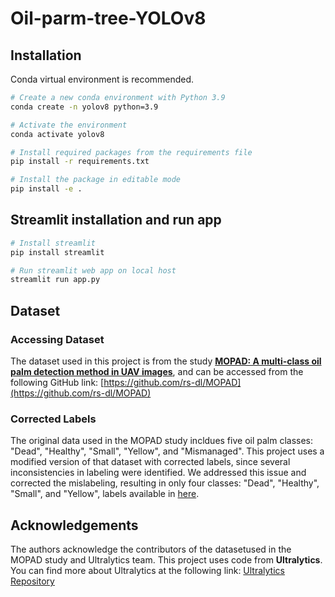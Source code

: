 # Oil-parm-tree-YOLOv8

## Installation

Conda virtual environment is recommended.

```bash
# Create a new conda environment with Python 3.9
conda create -n yolov8 python=3.9

# Activate the environment
conda activate yolov8

# Install required packages from the requirements file
pip install -r requirements.txt

# Install the package in editable mode
pip install -e .

```

## Streamlit installation and run app

```bash
# Install streamlit
pip install streamlit

# Run streamlit web app on local host
streamlit run app.py
```

## Dataset

### Accessing Dataset  
The dataset used in this project is from the study [**MOPAD: A multi-class oil palm detection method in UAV images**](https://doi.org/10.1016/j.isprsjprs.2021.01.008), and can be accessed from the following GitHub link: [https://github.com/rs-dl/MOPAD](https://github.com/rs-dl/MOPAD)

### Corrected Labels
The original data used in the MOPAD study incldues five oil palm classes: "Dead", "Healthy", "Small", "Yellow", and "Mismanaged". This project uses a modified version of that dataset with corrected labels, since several inconsistencies in labeling were identified. We addressed this issue and corrected the mislabeling, resulting in only four classes: "Dead", "Healthy", "Small", and "Yellow", labels available in [here](https://github.com/SIIT-DL/Oil-parm-tree-YOLOv8/tree/main/updated%20labels%20MOPAD%20dataset).  


## Acknowledgements

The authors acknowledge the contributors of the datasetused in the MOPAD study and Ultralytics team. This project uses code from **Ultralytics**. You can find more about Ultralytics at the following link: [Ultralytics Repository](https://github.com/ultralytics)
